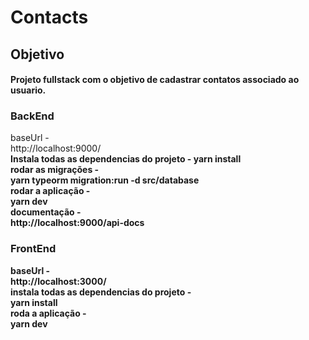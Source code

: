 # Contacts


## Objetivo
#### Projeto fullstack com o objetivo de cadastrar contatos associado ao usuario.

### BackEnd
baseUrl - <br>http://localhost:9000/<b/><br/>
Instala todas as dependencias do projeto - <b> yarn install <b/> <br/>
rodar as migrações -<br>yarn typeorm migration:run -d src/database<b/> <br/>
rodar a aplicação -  <br> <b>yarn dev<b/>  <br/>
documentação - <br>http://localhost:9000/api-docs<b/>   <br/>


### FrontEnd
baseUrl - <br>http://localhost:3000/<b/><br/>
instala todas as dependencias do projeto - <br>yarn install<b/><br/>
roda a aplicação - <br>yarn dev<b/> 

